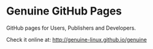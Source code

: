 Genuine GitHub Pages
=======

GitHub pages for Users, Publishers and Developers.

Check it online at: http://genuine-linux.github.io/genuine
